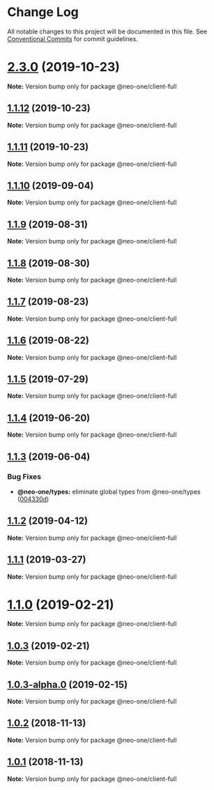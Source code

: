 # Change Log

All notable changes to this project will be documented in this file.
See [Conventional Commits](https://conventionalcommits.org) for commit guidelines.

# [2.3.0](https://github.com/neo-one-suite/neo-one/compare/@neo-one/client-full@1.1.12...@neo-one/client-full@2.3.0) (2019-10-23)

**Note:** Version bump only for package @neo-one/client-full





## [1.1.12](https://github.com/neo-one-suite/neo-one/compare/@neo-one/client-full@1.1.11...@neo-one/client-full@1.1.12) (2019-10-23)

**Note:** Version bump only for package @neo-one/client-full





## [1.1.11](https://github.com/neo-one-suite/neo-one/compare/@neo-one/client-full@1.1.10...@neo-one/client-full@1.1.11) (2019-10-23)

**Note:** Version bump only for package @neo-one/client-full





## [1.1.10](https://github.com/neo-one-suite/neo-one/compare/@neo-one/client-full@1.1.9...@neo-one/client-full@1.1.10) (2019-09-04)

**Note:** Version bump only for package @neo-one/client-full





## [1.1.9](https://github.com/neo-one-suite/neo-one/compare/@neo-one/client-full@1.1.8...@neo-one/client-full@1.1.9) (2019-08-31)

**Note:** Version bump only for package @neo-one/client-full





## [1.1.8](https://github.com/neo-one-suite/neo-one/compare/@neo-one/client-full@1.1.7...@neo-one/client-full@1.1.8) (2019-08-30)

**Note:** Version bump only for package @neo-one/client-full





## [1.1.7](https://github.com/neo-one-suite/neo-one/compare/@neo-one/client-full@1.1.6...@neo-one/client-full@1.1.7) (2019-08-23)

**Note:** Version bump only for package @neo-one/client-full





## [1.1.6](https://github.com/neo-one-suite/neo-one/compare/@neo-one/client-full@1.1.5...@neo-one/client-full@1.1.6) (2019-08-22)

**Note:** Version bump only for package @neo-one/client-full





## [1.1.5](https://github.com/neo-one-suite/neo-one/compare/@neo-one/client-full@1.1.4...@neo-one/client-full@1.1.5) (2019-07-29)

**Note:** Version bump only for package @neo-one/client-full





## [1.1.4](https://github.com/neo-one-suite/neo-one/compare/@neo-one/client-full@1.1.3...@neo-one/client-full@1.1.4) (2019-06-20)

**Note:** Version bump only for package @neo-one/client-full





## [1.1.3](https://github.com/neo-one-suite/neo-one/compare/@neo-one/client-full@1.1.2...@neo-one/client-full@1.1.3) (2019-06-04)


### Bug Fixes

* **@neo-one/types:** eliminate global types from @neo-one/types ([004330d](https://github.com/neo-one-suite/neo-one/commit/004330d))





## [1.1.2](https://github.com/neo-one-suite/neo-one/compare/@neo-one/client-full@1.1.1...@neo-one/client-full@1.1.2) (2019-04-12)

**Note:** Version bump only for package @neo-one/client-full





## [1.1.1](https://github.com/neo-one-suite/neo-one/compare/@neo-one/client-full@1.1.0...@neo-one/client-full@1.1.1) (2019-03-27)

**Note:** Version bump only for package @neo-one/client-full





# [1.1.0](https://github.com/neo-one-suite/neo-one/compare/@neo-one/client-full@1.0.3...@neo-one/client-full@1.1.0) (2019-02-21)

**Note:** Version bump only for package @neo-one/client-full





## [1.0.3](https://github.com/neo-one-suite/neo-one/compare/@neo-one/client-full@1.0.3-alpha.0...@neo-one/client-full@1.0.3) (2019-02-21)

**Note:** Version bump only for package @neo-one/client-full





## [1.0.3-alpha.0](https://github.com/neo-one-suite/neo-one/compare/@neo-one/client-full@1.0.2...@neo-one/client-full@1.0.3-alpha.0) (2019-02-15)

**Note:** Version bump only for package @neo-one/client-full





## [1.0.2](https://github.com/neo-one-suite/neo-one/compare/@neo-one/client-full@1.0.1...@neo-one/client-full@1.0.2) (2018-11-13)

**Note:** Version bump only for package @neo-one/client-full





## [1.0.1](https://github.com/neo-one-suite/neo-one/compare/@neo-one/client-full@1.0.0...@neo-one/client-full@1.0.1) (2018-11-13)

**Note:** Version bump only for package @neo-one/client-full
